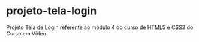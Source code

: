 # projeto-tela-login
 Projeto Tela de Login referente ao módulo 4 do curso de HTML5 e CSS3 do Curso em Vídeo.
